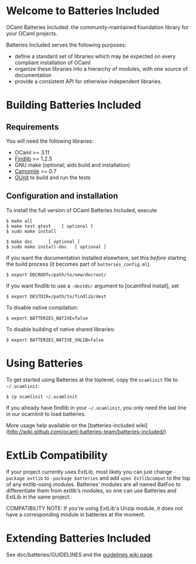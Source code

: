Welcome to Batteries Included 
================================
OCaml Batteries Included: the community-maintained foundation library
for your OCaml projects.


Batteries Included serves the following purposes:

* define a standard set of libraries which may be
  expected on every compliant installation of OCaml
* organize these libraries into a hierarchy of modules,
  with one source of documentation
* provide a consistent API for otherwise independent
  libraries.

Building Batteries Included 
==============================

Requirements
------------------------------
You will need the following libraries:

* OCaml >= 3.11
* [Findlib](http://projects.camlcity.org/projects/findlib.html/) >= 1.2.5  
* GNU make (optional; aids build and installation)
* [Camomile](http://camomile.sourceforge.net/) >= 0.7 
* [OUnit](http://ounit.forge.ocamlcore.org/)    to build and run the tests

Configuration and installation
------------------------------

To install the full version of OCaml Batteries Included, execute

    $ make all
    $ make test qtest    [ optional ]
    $ sudo make install 

    $ make doc      [ optional ]
    $ sudo make install-doc   [ optional ]

If you want the documentation installed elsewhere, set this *before*
starting the build process (it becomes part of `batteries_config.ml`).

    $ export DOCROOT=/path/to/new/docroot/

If you want findlib to use a `-destdir` argument to [ocamlfind install], set

    $ export DESTDIR=/path/to/findlib/dest

To disable native compilation:
   
    $ export BATTERIES_NATIVE=false

To disable building of native shared libraries:

    $ export BATTERIES_NATIVE_SHLIB=false

Using Batteries
==============================

To get started using Batteries at the toplevel, copy the `ocamlinit`
file to `~/.ocamlinit`:

    $ cp ocamlinit ~/.ocamlinit

If you already have findlib in your `~/.ocamlinit`, you only need the
last line in our ocamlinit to load batteries.

More usage help available on the [batteries-included wiki]
(http://wiki.github.com/ocaml-batteries-team/batteries-included/)

ExtLib Compatibility
==============================

If your project currently uses ExtLib, most likely you can just change
`-package extlib` to `-package batteries` and add `open Extlibcompat`
to the top of any extlib-using modules.  Batteries' modules are all
named BatFoo to differentiate them from extlib's modules, so one can
use Batteries and ExtLib in the same project.

COMPATIBILITY NOTE: If you're using ExtLib's Unzip module, it does not
have a corresponding module in batteries at the moment.

Extending Batteries Included 
==============================

See doc/batteries/GUIDELINES and the [guidelines wiki page](https://github.com/ocaml-batteries-team/batteries-included/wiki/Developers-guidelines)
